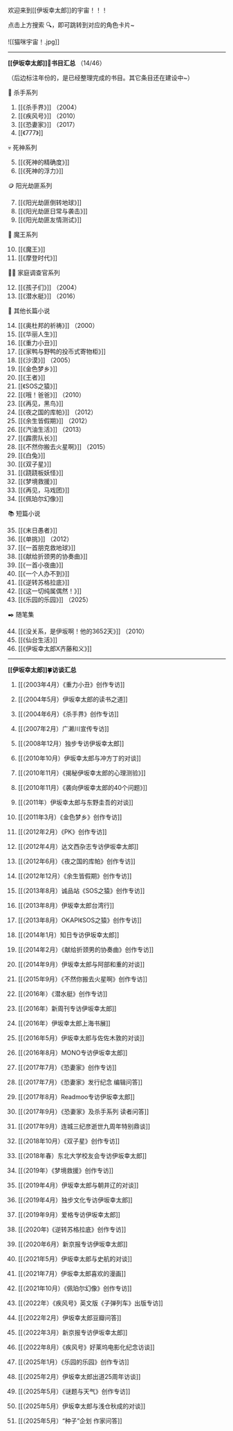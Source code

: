 
欢迎来到[[伊坂幸太郎]]的宇宙！！！
 
点击上方搜索 🔍，即可跳转到对应的角色卡片~

![[猫咪宇宙！.jpg]]

---


**[[伊坂幸太郎]]🌳书目汇总** （14/46）

（后边标注年份的，是已经整理完成的书目。其它条目还在建设中~）

🔪 杀手系列

1. [[《杀手界》]] （2004）
2. [[《疾风号》]] （2010）
3. [[《恐妻家》]] （2017）
4. [[《777》]] 

💀 死神系列

5. [[《死神的精确度》]] 
6. [[《死神的浮力》]] 

🪙 阳光劫匪系列

7. [[《阳光劫匪倒转地球》]] 
8. [[《阳光劫匪日常与袭击》]] 
9. [[《阳光劫匪友情测试》]] 

🐎 魔王系列

10. [[《魔王》]] 
11. [[《摩登时代》]] 

🐕‍🦺 家庭调查官系列

12. [[《孩子们》]] （2004）
13. [[《潜水艇》]] （2016）

📙 其他长篇小说

14. [[《奥杜邦的祈祷》]] （2000）
15. [[《华丽人生》]] 
16. [[《重力小丑》]]
17. [[《家鸭与野鸭的投币式寄物柜》]]
18. [[《沙漠》]] （2005）
19. [[《金色梦乡》]]
20. [[《王者》]]
21. [[《SOS之猿》]]
22. [[《哦！爸爸》]] （2010）
23. [[《再见，黑鸟》]]
24. [[《夜之国的库帕》]] （2012）
25. [[《余生皆假期》]] （2012）
26. [[《汽油生活》]] （2013）
27. [[《霹雳队长》]]
28. [[《不然你搬去火星啊》]] （2015）
29. [[《白兔》]]
30. [[《双子星》]]
31. [[《跷跷板妖怪》]]
32. [[《梦境救援》]]
33. [[《再见，马戏团》]]
34. [[《佩珀尔幻像》]]

📚 短篇小说

35. [[《末日愚者》]] 
36. [[《单挑》]] （2012）
37. [[《一首朋克救地球》]] 
38. [[《献给折颈男的协奏曲》]] 
39. [[《一首小夜曲》]] 
40. [[《一个人办不到》]] 
41. [[《逆转苏格拉底》]] 
42. [[《这一切纯属偶然！》]] 
43. [[《乐园的乐园》]] （2025）

✒️ 随笔集

44. [[《没关系，是伊坂啊！他的3652天》]] （2010）
45. [[《仙台生活》]] 
46. [[《伊坂幸太郎X齐藤和义》]] 

---

**[[伊坂幸太郎]]🍀访谈汇总** 

1. [[（2003年4月）《重力小丑》创作专访]]

2. [[（2004年5月）伊坂幸太郎的读书之道]]

3. [[（2004年6月）《杀手界》创作专访]]

4. [[（2007年2月）广濑川宣传专访]] 

5. [[（2008年12月）独步专访伊坂幸太郎]]

6. [[（2010年10月）伊坂幸太郎与冲方丁的对谈]]

7. [[（2010年11月）《揭秘伊坂幸太郎的心理测验》]]

8. [[（2010年11月）《袭向伊坂幸太郎的40个问题》]]

9. [[（2011年）伊坂幸太郎与东野圭吾的对谈]]

10. [[（2011年3月）《金色梦乡》创作专访]]

11. [[（2012年2月）《PK》创作专访]]

12. [[（2012年4月）达文西杂志专访伊坂幸太郎]]

13. [[（2012年6月）《夜之国的库帕》创作专访]]

14. [[（2012年12月）《余生皆假期》创作专访]]

15. [[（2013年8月）诚品站《SOS之猿》创作专访]]

16. [[（2013年8月）伊坂幸太郎台湾行]]

17. [[（2013年8月）OKAPI《SOS之猿》创作专访]]

18. [[（2014年1月）知日专访伊坂幸太郎]]

19. [[（2014年2月）《献给折颈男的协奏曲》创作专访]]

20. [[（2014年9月）伊坂幸太郎与阿部和重的对谈]]

21. [[（2015年9月）《不然你搬去火星啊》创作专访]]

22. [[（2016年）《潜水艇》创作专访]]

23. [[（2016年）新周刊专访伊坂幸太郎]]

24. [[（2016年）伊坂幸太郎上海书展]]

25. [[（2016年5月）伊坂幸太郎与佐佐木敦的对谈]]

26. [[（2016年8月）MONO专访伊坂幸太郎]] 

27. [[（2017年7月）《恐妻家》创作专访]]

28. [[（2017年7月）《恐妻家》发行纪念 编辑问答]]

29. [[（2017年8月）Readmoo专访伊坂幸太郎]]

30. [[（2017年9月）《恐妻家》及杀手系列 读者问答]]

31. [[（2017年9月）连城三纪彦逝世九周年特别鼎谈]] 

32. [[（2018年10月）《双子星》创作专访]]

33. [[（2018年春）东北大学校友会专访伊坂幸太郎]]

34. [[（2019年）《梦境救援》创作专访]] 

35. [[（2019年4月）伊坂幸太郎与朝井辽的对谈]]

36. [[（2019年4月）独步文化专访伊坂幸太郎]]

37. [[（2019年9月）爱格专访伊坂幸太郎]]

38. [[（2020年)《逆转苏格拉底》创作专访]]

39. [[（2020年6月）新京报专访伊坂幸太郎]]

40. [[（2021年5月）伊坂幸太郎与史航的对谈]]

41. [[（2021年7月）伊坂幸太郎喜欢的漫画]]

42. [[（2021年10月）《佩珀尔幻像》创作专访]]

43. [[（2022年）《疾风号》英文版《子弹列车》出版专访]]

44. [[（2022年2月）伊坂幸太郎豆瓣问答]]

45. [[（2022年3月）新京报专访伊坂幸太郎]] 

46. [[（2022年8月）《疾风号》好莱坞电影化纪念访谈]]

47. [[（2025年1月）《乐园的乐园》创作专访]]

48. [[（2025年2月）伊坂幸太郎出道25周年访谈]]

49. [[（2025年5月）《谜题与天气》创作专访]] 

50. [[（2025年5月）伊坂幸太郎与浅仓秋成的对谈]] 

51. [[（2025年5月）“种子”企划 作家问答]] 